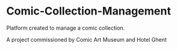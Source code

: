 # Comic-Collection-Management

Platform created to manage a comic collection.

A project commissioned by Comic Art Museum and Hotel Ghent
